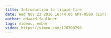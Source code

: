 ```yaml
---
title: Introduction to liquid-fire
date: Wed Nov 23 2016 16:44:06 GMT-0500 (EST)
author: edward-faulkner
tags: videos, ember
video: https://vimeo.com/176708790
---
```


